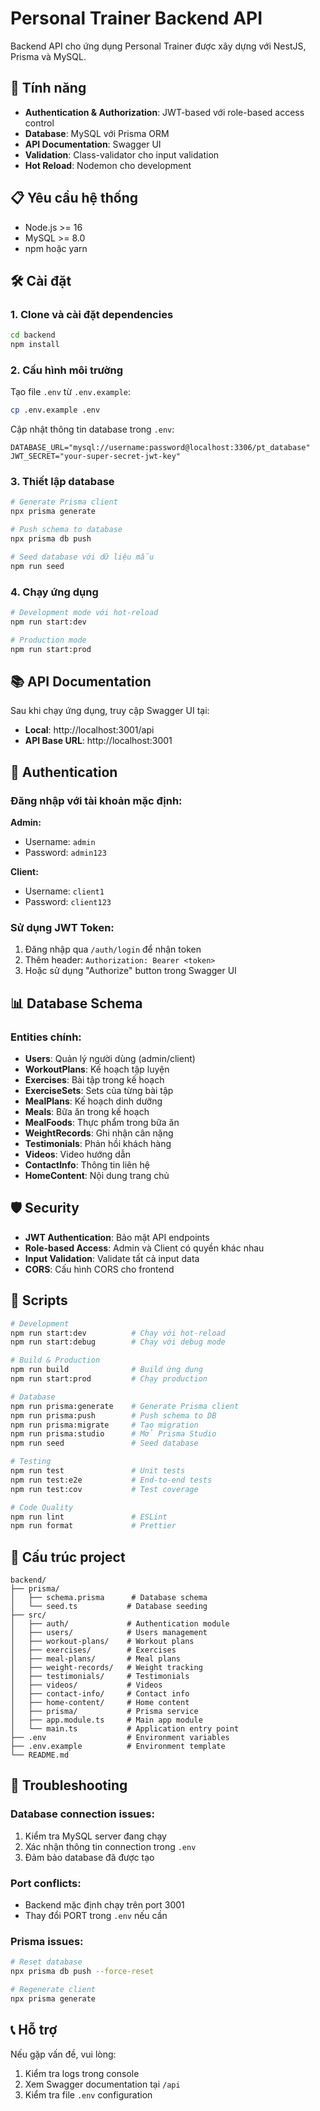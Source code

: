 # Personal Trainer Backend API

Backend API cho ứng dụng Personal Trainer được xây dựng với NestJS, Prisma và MySQL.

## 🚀 Tính năng

- **Authentication & Authorization**: JWT-based với role-based access control
- **Database**: MySQL với Prisma ORM
- **API Documentation**: Swagger UI
- **Validation**: Class-validator cho input validation
- **Hot Reload**: Nodemon cho development

## 📋 Yêu cầu hệ thống

- Node.js >= 16
- MySQL >= 8.0
- npm hoặc yarn

## 🛠️ Cài đặt

### 1. Clone và cài đặt dependencies

```bash
cd backend
npm install
```

### 2. Cấu hình môi trường

Tạo file `.env` từ `.env.example`:

```bash
cp .env.example .env
```

Cập nhật thông tin database trong `.env`:

```env
DATABASE_URL="mysql://username:password@localhost:3306/pt_database"
JWT_SECRET="your-super-secret-jwt-key"
```

### 3. Thiết lập database

```bash
# Generate Prisma client
npx prisma generate

# Push schema to database
npx prisma db push

# Seed database với dữ liệu mẫu
npm run seed
```

### 4. Chạy ứng dụng

```bash
# Development mode với hot-reload
npm run start:dev

# Production mode
npm run start:prod
```

## 📚 API Documentation

Sau khi chạy ứng dụng, truy cập Swagger UI tại:
- **Local**: http://localhost:3001/api
- **API Base URL**: http://localhost:3001

## 🔐 Authentication

### Đăng nhập với tài khoản mặc định:

**Admin:**
- Username: `admin`
- Password: `admin123`

**Client:**
- Username: `client1`
- Password: `client123`

### Sử dụng JWT Token:

1. Đăng nhập qua `/auth/login` để nhận token
2. Thêm header: `Authorization: Bearer <token>`
3. Hoặc sử dụng "Authorize" button trong Swagger UI

## 📊 Database Schema

### Entities chính:

- **Users**: Quản lý người dùng (admin/client)
- **WorkoutPlans**: Kế hoạch tập luyện
- **Exercises**: Bài tập trong kế hoạch
- **ExerciseSets**: Sets của từng bài tập
- **MealPlans**: Kế hoạch dinh dưỡng
- **Meals**: Bữa ăn trong kế hoạch
- **MealFoods**: Thực phẩm trong bữa ăn
- **WeightRecords**: Ghi nhận cân nặng
- **Testimonials**: Phản hồi khách hàng
- **Videos**: Video hướng dẫn
- **ContactInfo**: Thông tin liên hệ
- **HomeContent**: Nội dung trang chủ

## 🛡️ Security

- **JWT Authentication**: Bảo mật API endpoints
- **Role-based Access**: Admin và Client có quyền khác nhau
- **Input Validation**: Validate tất cả input data
- **CORS**: Cấu hình CORS cho frontend

## 🔧 Scripts

```bash
# Development
npm run start:dev          # Chạy với hot-reload
npm run start:debug        # Chạy với debug mode

# Build & Production
npm run build              # Build ứng dụng
npm run start:prod         # Chạy production

# Database
npm run prisma:generate    # Generate Prisma client
npm run prisma:push        # Push schema to DB
npm run prisma:migrate     # Tạo migration
npm run prisma:studio      # Mở Prisma Studio
npm run seed               # Seed database

# Testing
npm run test               # Unit tests
npm run test:e2e           # End-to-end tests
npm run test:cov           # Test coverage

# Code Quality
npm run lint               # ESLint
npm run format             # Prettier
```

## 📁 Cấu trúc project

```
backend/
├── prisma/
│   ├── schema.prisma      # Database schema
│   └── seed.ts           # Database seeding
├── src/
│   ├── auth/             # Authentication module
│   ├── users/            # Users management
│   ├── workout-plans/    # Workout plans
│   ├── exercises/        # Exercises
│   ├── meal-plans/       # Meal plans
│   ├── weight-records/   # Weight tracking
│   ├── testimonials/     # Testimonials
│   ├── videos/           # Videos
│   ├── contact-info/     # Contact info
│   ├── home-content/     # Home content
│   ├── prisma/           # Prisma service
│   ├── app.module.ts     # Main app module
│   └── main.ts           # Application entry point
├── .env                  # Environment variables
├── .env.example          # Environment template
└── README.md
```

## 🐛 Troubleshooting

### Database connection issues:
1. Kiểm tra MySQL server đang chạy
2. Xác nhận thông tin connection trong `.env`
3. Đảm bảo database đã được tạo

### Port conflicts:
- Backend mặc định chạy trên port 3001
- Thay đổi PORT trong `.env` nếu cần

### Prisma issues:
```bash
# Reset database
npx prisma db push --force-reset

# Regenerate client
npx prisma generate
```

## 📞 Hỗ trợ

Nếu gặp vấn đề, vui lòng:
1. Kiểm tra logs trong console
2. Xem Swagger documentation tại `/api`
3. Kiểm tra file `.env` configuration
```